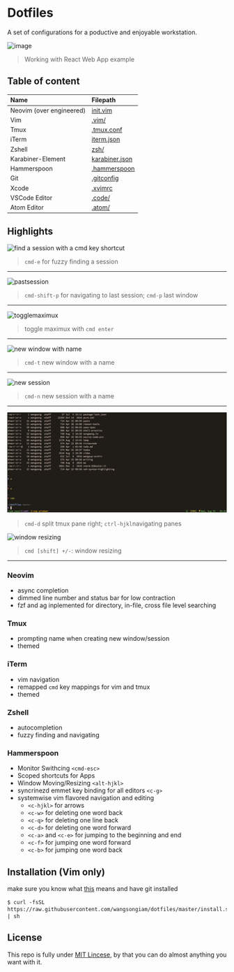 # Dotfiles
A set of configurations for a poductive and enjoyable workstation.

![image](https://cdn.rawgit.com/wangsongiam/dotfiles/109881e4/demo/2017-07-27.png)
> Working with React Web App example

## Table of content

|  Name| Filepath |
|:--|:--|
| Neovim (over engineered) | [init.vim](./nvim/init.vim) |
| Vim | [.vim/](./.vim/.vimrc) |
| Tmux | [.tmux.conf](./.tmux.conf) |
| iTerm | [iterm.json](./iterm.json) |
| Zshell | [zsh/](./zshrc) |
| Karabiner-Element | [karabiner.json](./karabiner.json) |
| Hammerspoon | [.hammerspoon](./.hammerspoon/) |
| Git | [.gitconfig](./.gitconfig) |
| Xcode | [.xvimrc](.xvimrc) |
| VSCode Editor |[.code/](./.code)  |
| Atom Editor | [.atom/](./.atom) |

## Highlights
![find a session with a cmd key shortcut](https://cdn.rawgit.com/wangsongiam/dotfiles/c16e408d/demo/navi%20session.gif)
> `cmd-e` for fuzzy finding a session

------
![pastsession](https://cdn.rawgit.com/wangsongiam/dotfiles/9c653ff5/demo/cmd-e.gif)
> `cmd-shift-p` for navigating to last session; `cmd-p` last window

------
![togglemaximux](https://user-images.githubusercontent.com/19645990/30446151-4e3a1002-9956-11e7-971c-ee5784e4bdd2.gif)
> toggle maximux with `cmd enter`

------
![new window with name](https://cdn.rawgit.com/wangsongiam/dotfiles/c16e408d/demo/new%20window.gif)
> `cmd-t` new window with a name

------
![new session](https://cdn.rawgit.com/wangsongiam/dotfiles/c16e408d/demo/new%20session.gif)
> `cmd-n` new session with a name

------
![navigat window](demo/navii.gif)
> `cmd-d` split tmux pane right; `ctrl-hjkl`navigating panes


![window resizing](https://cdn.rawgit.com/wangsongiam/dotfiles/8f92a1ea/demo/resizing.gif)
> `cmd [shift] +/-`: window resizing
------

### Neovim
  * async completion
  * dimmed line number and status bar for low contraction
  * fzf and ag inplemented for directory, in-file, cross file level searching
### Tmux 
  * prompting name when creating new window/session
  * themed
### iTerm
  * vim navigation
  * remapped `cmd` key mappings for vim and tmux
  * themed
### Zshell
  * autocompletion
  * fuzzy finding and navigating
### Hammerspoon
  * Monitor Swithcing `<cmd-esc>`
  * Scoped shortcuts for Apps 
  * Window Moving/Resizing `<alt-hjkl>`
  * syncrinezd emmet key binding for all editors `<c-g>`
  * systemwise vim flavored navigation and editing
    * `<c-hjkl>` for arrows
    * `<c-w>` for deleting one word back
    * `<c-q>` for deleting one line back
    * `<c-d>` for deleting one word forward
    * `<c-a>` and `<c-e>` for jumping to the beginning and end
    * `<c-f>` for jumping one word forward
    * `<c-b>` for jumping one word back


## Installation (Vim only)
make sure you know what [this](https://github.com/wangsongiam/dotfiles/blob/master/install.sh) means and have git installed

```
$ curl -fsSL https://raw.githubusercontent.com/wangsongiam/dotfiles/master/install.sh | sh
```

## License
This repo is fully under [MIT Lincese](LICENSE), by that you can do almost
anything you want with it.
